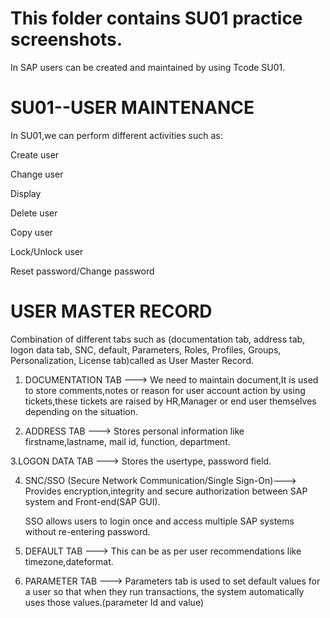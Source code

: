 # This folder contains SU01 practice screenshots.

In SAP users can be created and maintained by using Tcode SU01.

# SU01--USER MAINTENANCE

In SU01,we can perform different activities such as:

Create user

Change user

Display

Delete user

Copy user

Lock/Unlock user

Reset password/Change password

# USER MASTER RECORD

Combination of different tabs such as (documentation tab, address tab, logon data tab, SNC, default, Parameters, Roles, Profiles, Groups, Personalization, License tab)called as User Master Record.

1. DOCUMENTATION TAB ---> We need to maintain document,It is used to store comments,notes or reason for user account action by using tickets,these tickets are raised by HR,Manager or end user themselves depending on the situation.

2. ADDRESS TAB ---> Stores personal information like firstname,lastname, mail id, function, department.

3.LOGON DATA TAB ---> Stores the usertype, password field.

4. SNC/SSO (Secure Network Communication/Single Sign-On)---> Provides encryption,integrity and secure authorization between SAP system and Front-end(SAP GUI).

   SSO allows users to login once and access multiple SAP systems without re-entering password.

5. DEFAULT TAB ---> This can be as per user recommendations like timezone,dateformat.

6. PARAMETER TAB ---> Parameters tab is used to set default values for a user so that when they run transactions, the system automatically uses those values.(parameter Id and value)



